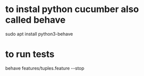 # to instal python cucumber also called behave
sudo apt install python3-behave

# to run tests
behave features/tuples.feature --stop
